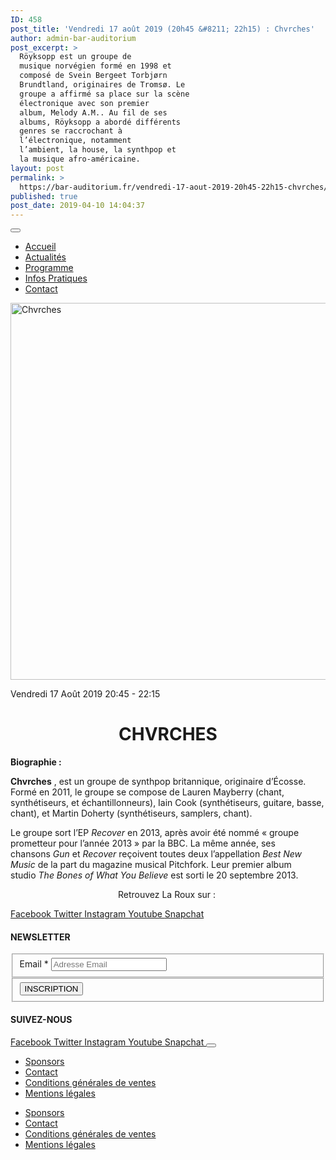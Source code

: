 ```yaml
---
ID: 458
post_title: 'Vendredi 17 août 2019 (20h45 &#8211; 22h15) : Chvrches'
author: admin-bar-auditorium
post_excerpt: >
  Röyksopp est un groupe de
  musique norvégien formé en 1998 et
  composé de Svein Bergeet Torbjørn
  Brundtland, originaires de Tromsø. Le
  groupe a affirmé sa place sur la scène
  électronique avec son premier
  album, Melody A.M.. Au fil de ses
  albums, Röyksopp a abordé différents
  genres se raccrochant à
  l’électronique, notamment
  l’ambient, la house, la synthpop et
  la musique afro-américaine. 
layout: post
permalink: >
  https://bar-auditorium.fr/vendredi-17-aout-2019-20h45-22h15-chvrches/
published: true
post_date: 2019-04-10 14:04:37
---
```

<button id="elementor-menu-toggle"></button>
<nav itemtype="http://schema.org/SiteNavigationElement" itemscope="itemscope" id="elementor-navigation" role="navigation" aria-label="Elementor Menu">
<ul id="elementor-navmenu">
 	<li><a href="https://bar-auditorium.fr/">Accueil</a></li>
 	<li><a href="https://bar-auditorium.fr/actualites-bar-auditorium/">Actualités</a></li>
 	<li><a href="https://bar-auditorium.fr/artistes/">Programme</a></li>
 	<li><a href="https://bar-auditorium.fr/infos-pratiques/">Infos Pratiques</a></li>
 	<li><a href="https://bar-auditorium.fr/contact/">Contact</a></li>
</ul>
</nav>			<a href="https://bar-auditorium.fr/horaires/">
</a>
<img width="1024" height="603" src="https://bar-auditorium.fr/wp-content/uploads/2019/04/Screen-Shot-2016-12-16-at-10.22.45-AM-1024x603.png" alt="Chvrches" srcset="https://bar-auditorium.fr/wp-content/uploads/2019/04/Screen-Shot-2016-12-16-at-10.22.45-AM-1024x603.png 1024w, https://bar-auditorium.fr/wp-content/uploads/2019/04/Screen-Shot-2016-12-16-at-10.22.45-AM-1024x603-300x177.png 300w, https://bar-auditorium.fr/wp-content/uploads/2019/04/Screen-Shot-2016-12-16-at-10.22.45-AM-1024x603-768x452.png 768w" sizes="(max-width: 1024px) 100vw, 1024px">

Vendredi 17 Août 2019
20:45 - 22:15
<h1 style="text-align: center;">CHVRCHES</h1>
<strong>Biographie :</strong>

<b>Chvrches</b>&nbsp;, est un&nbsp;groupe&nbsp;de&nbsp;synthpop&nbsp;britannique, originaire d’Écosse. Formé en&nbsp;2011, le groupe se compose de&nbsp;Lauren Mayberry&nbsp;(chant, synthétiseurs, et échantillonneurs), Iain Cook (synthétiseurs, guitare, basse, chant), et Martin Doherty (synthétiseurs, samplers, chant).

Le groupe sort l’EP&nbsp;<i>Recover</i>&nbsp;en 2013, après avoir été nommé&nbsp;«&nbsp;groupe prometteur pour l’année 2013&nbsp;»&nbsp;par la&nbsp;BBC<sup id="cite_ref-BBC_2-0"></sup>. La même année, ses chansons&nbsp;<i>Gun</i>&nbsp;et&nbsp;<i>Recover</i>&nbsp;reçoivent toutes deux l’appellation&nbsp;<i>Best New Music</i>&nbsp;de la part du magazine musical&nbsp;Pitchfork<sup id="cite_ref-3"></sup>. Leur premier album studio&nbsp;<i>The Bones of What You Believe</i>&nbsp;est sorti le 20 septembre 2013.&nbsp;
<p style="text-align: center;">Retrouvez La Roux sur :&nbsp;</p>
							<a href="https://www.facebook.com/CHVRCHES" target="_blank" rel="noopener noreferrer">
Facebook
</a>
<a href="https://twitter.com/CHVRCHES" target="_blank" rel="noopener noreferrer">
Twitter
</a>
<a href="https://www.instagram.com/chvrches/?hl=en" target="_blank" rel="noopener noreferrer">
Instagram
</a>
<a href="https://www.youtube.chttps://www.youtube.com/channel/UCXCfOEJFMa40s-57zxw9MYwom/user/larouxofficial" target="_blank" rel="noopener noreferrer">
Youtube
</a>
<a href="" target="_blank" rel="noopener noreferrer">
Snapchat
</a>
<h4>NEWSLETTER</h4>
<form action="https://bar-auditorium.fr/wp-admin/admin-post.php" method="post" name="content-form-7df0fc48" id="content-form-7df0fc48"><input type="hidden" id="_wpnonce_newsletter" name="_wpnonce_newsletter" value="287eb10601"><input type="hidden" name="_wp_http_referer" value="/wp-admin/admin-ajax.php"><input type="hidden" name="action" value="content_form_submit"><input type="hidden" name="form-type" value="newsletter"><input type="hidden" name="form-builder" value="elementor"><input type="hidden" name="post-id" value="458"><input type="hidden" name="form-id" value="7df0fc48">
<fieldset>
            <label for="data[7df0fc48][email]">
Email *            </label>
<input type="text" name="data[7df0fc48][email]" id="data[7df0fc48][email]" required="required" placeholder="Adresse Email"></fieldset>
<fieldset>
            <button type="submit" name="submit" value="submit-newsletter-7df0fc48">
INSCRIPTION                            </button></fieldset>
</form>
<h4>SUIVEZ-NOUS</h4>
<a href="" target="_blank" rel="noopener noreferrer">
Facebook
</a>
<a href="" target="_blank" rel="noopener noreferrer">
Twitter
</a>
<a href="" target="_blank" rel="noopener noreferrer">
Instagram
</a>
<a href="" target="_blank" rel="noopener noreferrer">
Youtube
</a>
<a href="" target="_blank" rel="noopener noreferrer">
Snapchat
</a>
<button id="elementor-menu-toggle"></button>
<nav itemtype="http://schema.org/SiteNavigationElement" itemscope="itemscope" id="elementor-navigation" role="navigation" aria-label="Elementor Menu">
<ul id="elementor-navmenu">
 	<li><a href="https://bar-auditorium.fr/sponsors/">Sponsors</a></li>
 	<li><a href="https://bar-auditorium.fr/contact/">Contact</a></li>
 	<li><a href="https://bar-auditorium.fr/conditions-generales-de-ventes/">Conditions générales de ventes</a></li>
 	<li><a href="https://bar-auditorium.fr/mentions-legales/">Mentions légales</a></li>
</ul>
</nav>

<nav itemtype="http://schema.org/SiteNavigationElement" itemscope="itemscope" id="cbp-hsmenu-wrapper">
<ul id="mega-menu">
 	<li><a href="https://bar-auditorium.fr/sponsors/">Sponsors</a></li>
 	<li><a href="https://bar-auditorium.fr/contact/">Contact</a></li>
 	<li><a href="https://bar-auditorium.fr/conditions-generales-de-ventes/">Conditions générales de ventes</a></li>
 	<li><a href="https://bar-auditorium.fr/mentions-legales/">Mentions légales</a></li>
</ul>
</nav>